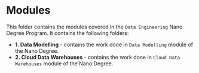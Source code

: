 # Modules
This folder contains the modules covered in the `Data Engineering` Nano Degree Program. It contains the following folders:
* **1. Data Modelling** - contains the work done in `Data Modelling` module of the Nano Degree.
* **2. Cloud Data Warehouses** - contains the work done in `Cloud Data Warehouses` module of the Nano Degree.
